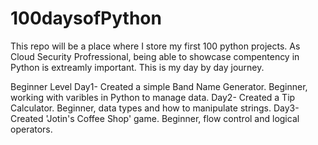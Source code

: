 # 100daysofPython

This repo will be a place where I store my first 100 python projects. As Cloud Security Profressional, being able to showcase compentency in Python is extreamly important. This is my day by day journey.


Beginner Level
Day1- Created a simple Band Name Generator. Beginner, working with varibles in Python to manage data.
Day2- Created a Tip Calculator. Beginner, data types and how to manipulate strings. 
Day3- Created 'Jotin's Coffee Shop' game. Beginner, flow control and logical operators.
